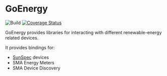 # GoEnergy

![Build](https://github.com/orlopau/go-energy/workflows/build/badge.svg)
[![Coverage Status](https://coveralls.io/repos/github/orlopau/go-energy/badge.svg?branch=master)](https://coveralls.io/github/orlopau/go-energy?branch=master)

GoEnergy provides libraries for interacting with different renewable-energy related devices.

It provides bindings for:
* [SunSpec](https://sunspec.org/sunspec-modbus-home/) devices
* SMA Energy Meters
* SMA Device Discovery


